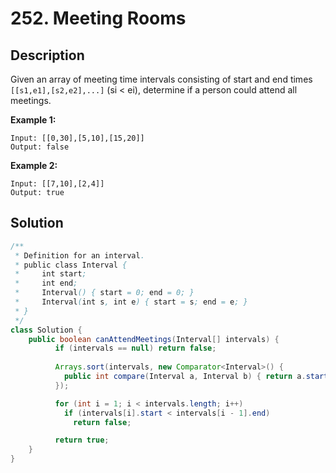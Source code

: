# 252. Meeting Rooms

## Description

Given an array of meeting time intervals consisting of start and end times `[[s1,e1],[s2,e2],...]` (si < ei), determine if a person could attend all meetings.

**Example 1:**

```
Input: [[0,30],[5,10],[15,20]]
Output: false
```

**Example 2:**

```
Input: [[7,10],[2,4]]
Output: true
```

## Solution

```java
/**
 * Definition for an interval.
 * public class Interval {
 *     int start;
 *     int end;
 *     Interval() { start = 0; end = 0; }
 *     Interval(int s, int e) { start = s; end = e; }
 * }
 */
class Solution {
    public boolean canAttendMeetings(Interval[] intervals) {
          if (intervals == null) return false;
        
          Arrays.sort(intervals, new Comparator<Interval>() {
            public int compare(Interval a, Interval b) { return a.start - b.start; }
          });

          for (int i = 1; i < intervals.length; i++)
            if (intervals[i].start < intervals[i - 1].end)
              return false;

          return true;
    }
}
```


